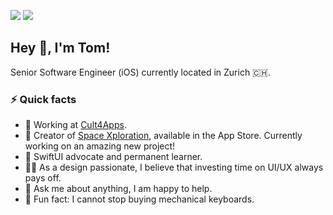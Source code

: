 <!-- HEADER -->
[![](https://img.shields.io/badge/LinkedIn-%230077B5.svg?&style=flat&logo=linkedin&logoColor=white)][LinkedIn]
[![](https://img.shields.io/badge/Twitter-%231DA1F2.svg?&style=flat&logo=twitter&logoColor=white)][Twitter]




<!-- BODY -->
## Hey 👋, I'm Tom!
Senior Software Engineer (iOS) currently located in Zurich 🇨🇭.


### ⚡️ Quick facts
- 🚀 Working at [Cult4Apps][Website].
- 📱 Creator of [Space Xploration][SpaceXploration], available in the App Store. Currently working on an amazing new project!
- 🌱 SwiftUI advocate and permanent learner.
- 👨‍🎨 As a design passionate, I believe that investing time on UI/UX always pays off.
- 💬 Ask me about anything, I am happy to help.
- 🤪 Fun fact: I cannot stop buying mechanical keyboards.




<!-- FOOTER -->
<!-- Temporary links -->
[RWiOSBootcamp]: https://www.raywenderlich.com/10408731-rw-bootcamp
[SpaceXploration]: https://apps.apple.com/app/space-xploration/id1530580909


<!-- Permanent links -->
[Website]: https://www.cult4apps.com
[LinkedIn]: https://www.linkedin.com/in/TomEstelrich
[Twitter]: https://twitter.com/TomEstelrich
